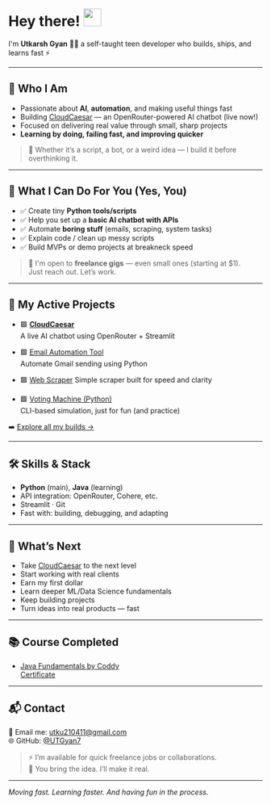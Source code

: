 # Hey there! <img src="https://media.giphy.com/media/hvRJCLFzcasrR4ia7z/giphy.gif" width="35" />

I'm **Utkarsh Gyan** 👨‍💻 a self-taught teen developer who builds, ships, and learns fast ⚡ 

---

## 🧠 Who I Am

- Passionate about **AI**, **automation**, and making useful things fast
- Building [CloudCaesar](https://cloudcaesar.streamlit.app) — an OpenRouter-powered AI chatbot (live now!)
- Focused on delivering real value through small, sharp projects
- **Learning by doing, failing fast, and improving quicker**

> 🎯 Whether it’s a script, a bot, or a weird idea — I build it before overthinking it.

---

## 🔨 What I Can Do For You (Yes, You)

- ✅ Create tiny **Python tools/scripts**  
- ✅ Help you set up a **basic AI chatbot with APIs**  
- ✅ Automate **boring stuff** (emails, scraping, system tasks)  
- ✅ Explain code / clean up messy scripts  
- ✅ Build MVPs or demo projects at breakneck speed

> 💸 I'm open to **freelance gigs** — even small ones (starting at $1).  
> Just reach out. Let’s work.

---

## 🚀 My Active Projects

- 🟩 [**CloudCaesar**](https://github.com/UTGyan7/CloudCaesar)  
  A live AI chatbot using OpenRouter + Streamlit

- 🟩 [Email Automation Tool](https://github.com/UTGyan7/Email-Automation)  
  Automate Gmail sending using Python

- 🟩 [Web Scraper](https://github.com/UTGyan7/web-scraper) 
  Simple scraper built for speed and clarity

- 🟩 [Voting Machine (Python)](https://github.com/UTGyan7/EVM-with-Python)  
  CLI-based simulation, just for fun (and practice)

➡️ [Explore all my builds →](https://github.com/UTGyan7?tab=repositories)

---

## 🛠 Skills & Stack

- **Python** (main), **Java** (learning)  
- API integration: OpenRouter, Cohere, etc.  
- Streamlit · Git   
- Fast with: building, debugging, and adapting

---

## 🎯 What’s Next

- Take [CloudCaesar](https://cloudcaesar.streamlit.app) to the next level  
- Start working with real clients
- Earn my first dollar  
- Learn deeper ML/Data Science fundamentals  
- Keep building projects 
- Turn ideas into real products — fast

---

## 📚 Course Completed

- [Java Fundamentals by Coddy](https://coddy.tech/courses/java_fundamentals)  
  [Certificate](https://coddy.tech/certifications/YXgU36-cpiHhr)

---

## 📬 Contact

📩 Email me: [utku210411@gmail.com](mailto:utku210411@gmail.com)  
🌐 GitHub: [@UTGyan7](https://github.com/UTGyan7)

> ⚡ I’m available for quick freelance jobs or collaborations.  
> 🚀 You bring the idea. I’ll make it real.

---

_Moving fast. Learning faster. And having fun in the process._
